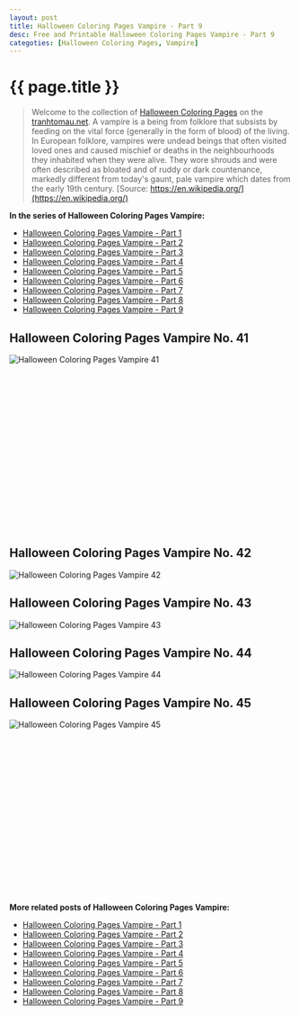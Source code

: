 ```yaml
---
layout: post
title: Halloween Coloring Pages Vampire - Part 9
desc: Free and Printable Halloween Coloring Pages Vampire - Part 9
categoties: [Halloween Coloring Pages, Vampire]
---
```

{{ page.title }}
================
> Welcome to the collection of [Halloween Coloring Pages](http://tranhtomau.net/) on the [tranhtomau.net](http://tranhtomau.net/). A vampire is a being from folklore that subsists by feeding on the vital force (generally in the form of blood) of the living. In European folklore, vampires were undead beings that often visited loved ones and caused mischief or deaths in the neighbourhoods they inhabited when they were alive. They wore shrouds and were often described as bloated and of ruddy or dark countenance, markedly different from today's gaunt, pale vampire which dates from the early 19th century. [Source: https://en.wikipedia.org/](https://en.wikipedia.org/)

**In the series of Halloween Coloring Pages Vampire:**

* [Halloween Coloring Pages Vampire - Part 1](http://tranhtomau.net/2018/08/17/Halloween-Coloring-Pages-Vampire-part-1.html)
* [Halloween Coloring Pages Vampire - Part 2](http://tranhtomau.net/2018/08/17/Halloween-Coloring-Pages-Vampire-part-2.html)
* [Halloween Coloring Pages Vampire - Part 3](http://tranhtomau.net/2018/08/17/Halloween-Coloring-Pages-Vampire-part-3.html)
* [Halloween Coloring Pages Vampire - Part 4](http://tranhtomau.net/2018/08/17/Halloween-Coloring-Pages-Vampire-part-4.html)
* [Halloween Coloring Pages Vampire - Part 5](http://tranhtomau.net/2018/08/17/Halloween-Coloring-Pages-Vampire-part-5.html)
* [Halloween Coloring Pages Vampire - Part 6](http://tranhtomau.net/2018/08/17/Halloween-Coloring-Pages-Vampire-part-6.html)
* [Halloween Coloring Pages Vampire - Part 7](http://tranhtomau.net/2018/08/17/Halloween-Coloring-Pages-Vampire-part-7.html)
* [Halloween Coloring Pages Vampire - Part 8](http://tranhtomau.net/2018/08/17/Halloween-Coloring-Pages-Vampire-part-8.html)
* [Halloween Coloring Pages Vampire - Part 9](http://tranhtomau.net/2018/08/17/Halloween-Coloring-Pages-Vampire-part-9.html)

## Halloween Coloring Pages Vampire No. 41
![Halloween Coloring Pages Vampire 41](http://tranhtomau.net/img2/Halloween-Coloring-Pages-Vampire%20(41).jpg "Halloween Coloring Pages Vampire 41")

<script async src="//pagead2.googlesyndication.com/pagead/js/adsbygoogle.js"></script><!-- Texxtonly --><ins class="adsbygoogle" style="display:inline-block;width:336px;height:280px" data-ad-client="ca-pub-6753140515841889" data-ad-slot="3207852233"></ins><script>(adsbygoogle = window.adsbygoogle || []).push({}); </script>

## Halloween Coloring Pages Vampire No. 42
![Halloween Coloring Pages Vampire 42](http://tranhtomau.net/img2/Halloween-Coloring-Pages-Vampire%20(42).jpg "Halloween Coloring Pages Vampire 42")

## Halloween Coloring Pages Vampire No. 43
![Halloween Coloring Pages Vampire 43](http://tranhtomau.net/img2/Halloween-Coloring-Pages-Vampire%20(43).jpg "Halloween Coloring Pages Vampire 43")

## Halloween Coloring Pages Vampire No. 44
![Halloween Coloring Pages Vampire 44](http://tranhtomau.net/img2/Halloween-Coloring-Pages-Vampire%20(44).jpg "Halloween Coloring Pages Vampire 44")

## Halloween Coloring Pages Vampire No. 45
![Halloween Coloring Pages Vampire 45](http://tranhtomau.net/img2/Halloween-Coloring-Pages-Vampire%20(45).jpg "Halloween Coloring Pages Vampire 45")

<script async src="//pagead2.googlesyndication.com/pagead/js/adsbygoogle.js"></script><!-- Texxtonly --><ins class="adsbygoogle" style="display:inline-block;width:336px;height:280px" data-ad-client="ca-pub-6753140515841889" data-ad-slot="3207852233"></ins><script>(adsbygoogle = window.adsbygoogle || []).push({}); </script>

**More related posts of Halloween Coloring Pages Vampire:**

* [Halloween Coloring Pages Vampire - Part 1](http://tranhtomau.net/2018/08/17/Halloween-Coloring-Pages-Vampire-part-1.html)
* [Halloween Coloring Pages Vampire - Part 2](http://tranhtomau.net/2018/08/17/Halloween-Coloring-Pages-Vampire-part-2.html)
* [Halloween Coloring Pages Vampire - Part 3](http://tranhtomau.net/2018/08/17/Halloween-Coloring-Pages-Vampire-part-3.html)
* [Halloween Coloring Pages Vampire - Part 4](http://tranhtomau.net/2018/08/17/Halloween-Coloring-Pages-Vampire-part-4.html)
* [Halloween Coloring Pages Vampire - Part 5](http://tranhtomau.net/2018/08/17/Halloween-Coloring-Pages-Vampire-part-5.html)
* [Halloween Coloring Pages Vampire - Part 6](http://tranhtomau.net/2018/08/17/Halloween-Coloring-Pages-Vampire-part-6.html)
* [Halloween Coloring Pages Vampire - Part 7](http://tranhtomau.net/2018/08/17/Halloween-Coloring-Pages-Vampire-part-7.html)
* [Halloween Coloring Pages Vampire - Part 8](http://tranhtomau.net/2018/08/17/Halloween-Coloring-Pages-Vampire-part-8.html)
* [Halloween Coloring Pages Vampire - Part 9](http://tranhtomau.net/2018/08/17/Halloween-Coloring-Pages-Vampire-part-9.html)

